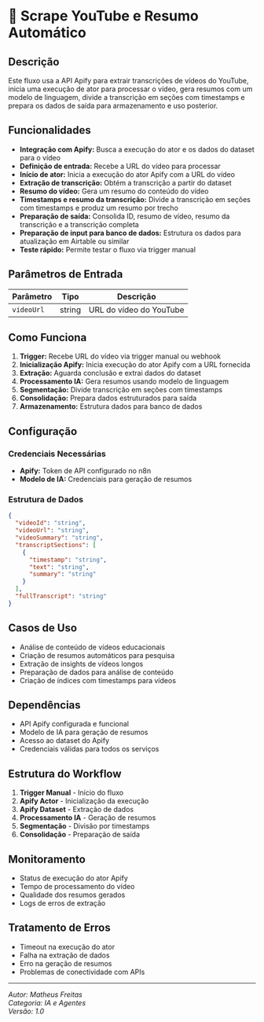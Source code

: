 # 🎥 Scrape YouTube e Resumo Automático

## Descrição

Este fluxo usa a API Apify para extrair transcrições de vídeos do YouTube, inicia uma execução de ator para processar o vídeo, gera resumos com um modelo de linguagem, divide a transcrição em seções com timestamps e prepara os dados de saída para armazenamento e uso posterior.

## Funcionalidades

- **Integração com Apify:** Busca a execução do ator e os dados do dataset para o vídeo
- **Definição de entrada:** Recebe a URL do vídeo para processar
- **Início de ator:** Inicia a execução do ator Apify com a URL do vídeo
- **Extração de transcrição:** Obtém a transcrição a partir do dataset
- **Resumo do vídeo:** Gera um resumo do conteúdo do vídeo
- **Timestamps e resumo da transcrição:** Divide a transcrição em seções com timestamps e produz um resumo por trecho
- **Preparação de saída:** Consolida ID, resumo de vídeo, resumo da transcrição e a transcrição completa
- **Preparação de input para banco de dados:** Estrutura os dados para atualização em Airtable ou similar
- **Teste rápido:** Permite testar o fluxo via trigger manual

## Parâmetros de Entrada

| Parâmetro  | Tipo   | Descrição               |
| ---------- | ------ | ----------------------- |
| `videoUrl` | string | URL do vídeo do YouTube |

## Como Funciona

1. **Trigger:** Recebe URL do vídeo via trigger manual ou webhook
2. **Inicialização Apify:** Inicia execução do ator Apify com a URL fornecida
3. **Extração:** Aguarda conclusão e extrai dados do dataset
4. **Processamento IA:** Gera resumos usando modelo de linguagem
5. **Segmentação:** Divide transcrição em seções com timestamps
6. **Consolidação:** Prepara dados estruturados para saída
7. **Armazenamento:** Estrutura dados para banco de dados

## Configuração

### Credenciais Necessárias

- **Apify:** Token de API configurado no n8n
- **Modelo de IA:** Credenciais para geração de resumos

### Estrutura de Dados

```json
{
  "videoId": "string",
  "videoUrl": "string",
  "videoSummary": "string",
  "transcriptSections": [
    {
      "timestamp": "string",
      "text": "string",
      "summary": "string"
    }
  ],
  "fullTranscript": "string"
}
```

## Casos de Uso

- Análise de conteúdo de vídeos educacionais
- Criação de resumos automáticos para pesquisa
- Extração de insights de vídeos longos
- Preparação de dados para análise de conteúdo
- Criação de índices com timestamps para vídeos

## Dependências

- API Apify configurada e funcional
- Modelo de IA para geração de resumos
- Acesso ao dataset do Apify
- Credenciais válidas para todos os serviços

## Estrutura do Workflow

1. **Trigger Manual** - Início do fluxo
2. **Apify Actor** - Inicialização da execução
3. **Apify Dataset** - Extração de dados
4. **Processamento IA** - Geração de resumos
5. **Segmentação** - Divisão por timestamps
6. **Consolidação** - Preparação de saída

## Monitoramento

- Status de execução do ator Apify
- Tempo de processamento do vídeo
- Qualidade dos resumos gerados
- Logs de erros de extração

## Tratamento de Erros

- Timeout na execução do ator
- Falha na extração de dados
- Erro na geração de resumos
- Problemas de conectividade com APIs

---

_Autor: Matheus Freitas_  
_Categoria: IA e Agentes_  
_Versão: 1.0_
